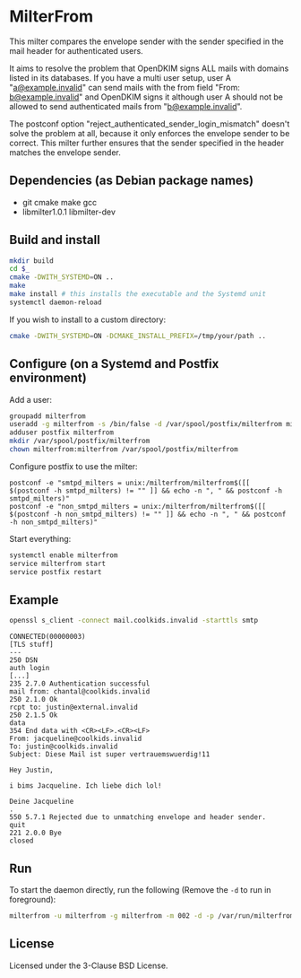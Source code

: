 # MilterFrom
This milter compares the envelope sender with the sender specified in the mail header for authenticated users.

It aims to resolve the problem that OpenDKIM signs ALL mails with domains listed in its databases. If you have a multi user setup, user A "a@example.invalid" can send mails with the from field "From: b@example.invalid" and OpenDKIM signs it although user A should not be allowed to send authenticated mails from "b@example.invalid".

The postconf option "reject_authenticated_sender_login_mismatch" doesn't solve the problem at all, because it only enforces the envelope sender to be correct. This milter further ensures that the sender specified in the header matches the envelope sender.

## Dependencies (as Debian package names)
* git cmake make gcc
* libmilter1.0.1 libmilter-dev

## Build and install
```bash
mkdir build
cd $_
cmake -DWITH_SYSTEMD=ON ..
make
make install # this installs the executable and the Systemd unit
systemctl daemon-reload
```

If you wish to install to a custom directory:
```bash
cmake -DWITH_SYSTEMD=ON -DCMAKE_INSTALL_PREFIX=/tmp/your/path ..
```

## Configure (on a Systemd and Postfix environment)
Add a user:
```bash
groupadd milterfrom
useradd -g milterfrom -s /bin/false -d /var/spool/postfix/milterfrom milterfrom
adduser postfix milterfrom
mkdir /var/spool/postfix/milterfrom
chown milterfrom:milterfrom /var/spool/postfix/milterfrom
```

Configure postfix to use the milter:
```
postconf -e "smtpd_milters = unix:/milterfrom/milterfrom$([[ $(postconf -h smtpd_milters) != "" ]] && echo -n ", " && postconf -h smtpd_milters)"
postconf -e "non_smtpd_milters = unix:/milterfrom/milterfrom$([[ $(postconf -h non_smtpd_milters) != "" ]] && echo -n ", " && postconf -h non_smtpd_milters)"
```

Start everything:
```bash
systemctl enable milterfrom
service milterfrom start
service postfix restart
```

## Example
```bash
openssl s_client -connect mail.coolkids.invalid -starttls smtp
```
```
CONNECTED(00000003)
[TLS stuff]
---
250 DSN
auth login
[...]
235 2.7.0 Authentication successful
mail from: chantal@coolkids.invalid
250 2.1.0 Ok
rcpt to: justin@external.invalid
250 2.1.5 Ok
data
354 End data with <CR><LF>.<CR><LF>
From: jacqueline@coolkids.invalid
To: justin@coolkids.invalid
Subject: Diese Mail ist super vertrauemswuerdig!11

Hey Justin,

i bims Jacqueline. Ich liebe dich lol!

Deine Jacqueline
.
550 5.7.1 Rejected due to unmatching envelope and header sender.
quit
221 2.0.0 Bye
closed
```

## Run
To start the daemon directly, run the following (Remove the `-d` to run in foreground):
```bash
milterfrom -u milterfrom -g milterfrom -m 002 -d -p /var/run/milterfrom.pid -s /var/spool/postfix/milterfrom/milterfrom
```

## License
Licensed under the 3-Clause BSD License.
